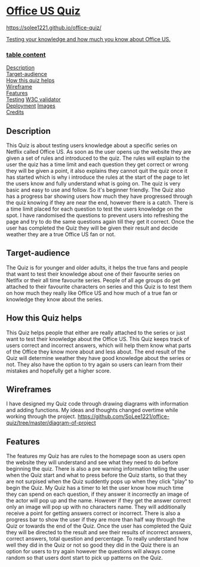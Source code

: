 <h1><a href=https://solee1221.github.io/office-quiz>Office US Quiz</h1>
https://solee1221.github.io/office-quiz/

Testing your knowledge and how much you know about Office US.

### table content

[Description](#description)    
[Target-audience](#target-audience)    
[How this quiz helps](#how-this-quiz-helps)   
[Wireframe](#wireframe)       
[Features](#features)   
[Testing](#testing)
[W3C validator](#w3c-validator)  
[Deployment](#deployment)
[Images](#images)  
[Credits](#credits)  

## Description 

This Quiz is about testing users knowledge about a specific series on Netflix called Office US. As soon as the user opens up the website they are given a set of rules and introduced to the quiz. The rules will explain to the user the quiz has a time limit and each question they get correct or wrong they will be given a point, it also explains they cannot quit the quiz once it has started which is why i introduce the rules at the start of the page to let the users know and fully understand what is going on. The quiz is very basic and easy to use and follow. So it's beginner friendly. The Quiz also has a progress bar showing users how much they have progressed through the quiz knowing if they are near the end, however there is a catch. There is a time limit placed for each question to test the users knowledge on the spot. I have randomised the questions to prevent users into refreshing the page and try to do the same questions again till they get it correct. Once the user has completed the Quiz they will be given their result and decide weather they are a true Office US fan or not. 

## Target-audience

The Quiz is for younger and older adults, it helps the true fans and people that want to test their knowledge about one of their favourite series on Netlfix or their all time favourite series. People of all age groups do get attached to their favourite characters on series and this Quiz is to test them on how much they really like Office US and how much of a true fan or knowledge they know about the series.

## How this Quiz helps

This Quiz helps people that either are really attached to the series or just want to test their knowledge about the Office US. This Quiz keeps track of users correct and incorrect answers, which will help them know what parts of the Office they know more about and less about. The end result of the Quiz will determine weather they have good knowledge about the series or not. They also have the option to try again so users can learn from their mistakes and hopefully get a higher score.

## Wireframes 

I have designed my Quiz code through drawing diagrams with information and adding functions. My ideas and thoughts changed overtime while working through the project.
https://github.com/SoLee1221/office-quiz/tree/master/diagram-of-project

## Features

The features my Quiz has are rules to the homepage soon as users open the website they will understand and see what they need to do before beginning the quiz. There is also a pre warning information telling the user when the Quiz start and what to press before the Quiz starts, so that they are not surpised when the Quiz suddently pops up when they click "play" to begin the Quiz. My Quiz has a timer to let the user know how much time they can spend on each question, if they answer it incorrectly an image of the actor will pop up and the name. However if they get the answer correct only an image will pop up with no characters name. They will additionally receive a point for getting answers correct or incorrect. There is also a progress bar to show the user if they are more than half way through the Quiz or towards the end of the Quiz. Once the user has completed the Quiz they will be directed to the result and see their results of incorrect answers, correct answers, total question and percentage. To really understand how well they did in the Quiz or not so good they did in the Quiz there is an option for users to try again however the questions will always come random so that users dont start to pick up patterns on the Quiz.

